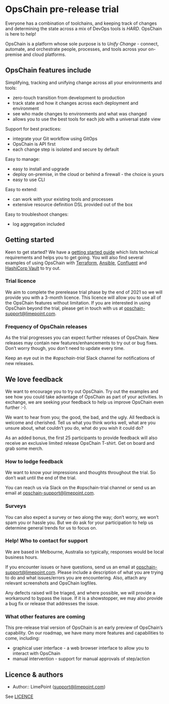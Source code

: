 # OpsChain pre-release trial

Everyone has a combination of toolchains, and keeping track of changes and determining the state across a mix of DevOps tools is _HARD_. OpsChain is here to help!

OpsChain is a platform whose sole purpose is to _Unify Change_ - connect, automate, and orchestrate people, processes, and tools across your on-premise and cloud platforms.

## OpsChain features include

Simplifying, tracking and unifying change across all your environments and tools:

- zero-touch transition from development to production
- track state and how it changes across each deployment and environment
- see who made changes to environments and what was changed
- allows you to use the best tools for each job with a universal state view

Support for best practices:

- integrate your Git workflow using GitOps
- OpsChain is API first
- each change step is isolated and secure by default

Easy to manage:

- easy to install and upgrade
- deploy on-premise, in the cloud or behind a firewall - the choice is yours
- easy to use CLI

Easy to extend:

- can work with your existing tools and processes
- extensive resource definition DSL provided out of the box

Easy to troubleshoot changes:

- log aggregation included

## Getting started

Keen to get started? We have a [getting started guide](https://github.com/LimePoint/opschain-trial/blob/master/docs/getting_started.md) which lists technical requirements and helps you to get going. You will also find several examples of using OpsChain with [Terraform](https://github.com/LimePoint/opschain-examples-terraform), [Ansible](https://github.com/LimePoint/opschain-examples-ansible), [Confluent](https://github.com/LimePoint/opschain-examples-confluent) and [HashiCorp Vault](https://github.com/LimePoint/opschain-examples-vault) to try out.

### Trial licence

We aim to complete the prerelease trial phase by the end of 2021 so we will provide you with a 3-month licence. This licence will allow you to use all of the OpsChain features without limitation. If you are interested in using OpsChain beyond the trial, please get in touch with us at [opschain-support@limepoint.com](mailto:opschain-support@limepoint.com).

### Frequency of OpsChain releases

As the trial progresses you can expect further releases of OpsChain. New releases may contain new features/enhancements to try out or bug fixes. Don’t worry though, you don’t need to update every time.

Keep an eye out in the _#opschain-trial_ Slack channel for notifications of new releases.

## We love feedback

We want to encourage you to try out OpsChain. Try out the examples and see how you could take advantage of OpsChain as part of your activities. In exchange, we are seeking your feedback to help us improve OpsChain even further :-).

We want to hear from you; the good, the bad, and the ugly. All feedback is welcome and cherished. Tell us what you think works well, what are you unsure about, what couldn’t you do, what do you wish it could do?

As an added bonus, the first 25 participants to provide feedback will also receive an exclusive limited release OpsChain T-shirt. Get on board and grab some merch.

### How to lodge feedback

We want to know your impressions and thoughts throughout the trial. So don’t wait until the end of the trial.

You can reach us via Slack on the #opschain-trial channel or send us an email at [opschain-support@limepoint.com](mailto:opschain-support@limepoint.com).

### Surveys

You can also expect a survey or two along the way; don’t worry, we won’t spam you or hassle you. But we do ask for your participation to help us determine general trends for us to focus on.

### Help! Who to contact for support

We are based in Melbourne, Australia so typically, responses would be local business hours.

If you encounter issues or have questions, send us an email at [opschain-support@limepoint.com](mailto:opschain-support@limepoint.com). Please include a description of what you are trying to do and what issues/errors you are encountering. Also, attach any relevant screenshots and OpsChain logfiles.

Any defects raised will be triaged, and where possible, we will provide a workaround to bypass the issue. If it is a showstopper, we may also provide a bug fix or release that addresses the issue.

### What other features are coming

This pre-release trial version of OpsChain is an early preview of OpsChain’s capability. On our roadmap, we have many more features and capabilities to come, including:

- graphical user interface - a web browser interface to allow you to interact with OpsChain
- manual intervention - support for manual approvals of step/action

## Licence & authors

- Author:: LimePoint (support@limepoint.com)

See [LICENCE](/LICENCE.md)
